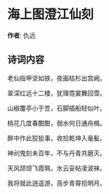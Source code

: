 # 海上图澄江仙刻

**作者**: 仇远

## 诗词内容

老仙指甲坚如铁，夜画枯杉出宫阙。

翠深红远十二楼，犹理霓裳舞回雪。

山椒覆亭小于笠，石脚插船轻似叶。

桃花几度春酣酣，弱水何日通舟楫。

醉中作此狡狯事，收拾乾坤入毫髪。

神刓鬼刻未百年，不与丹青共磨灭。

天风颉颃飞霞珮，水云妥帖凌波袜。

我将就此逍遥游，高步青霄拾明月。

